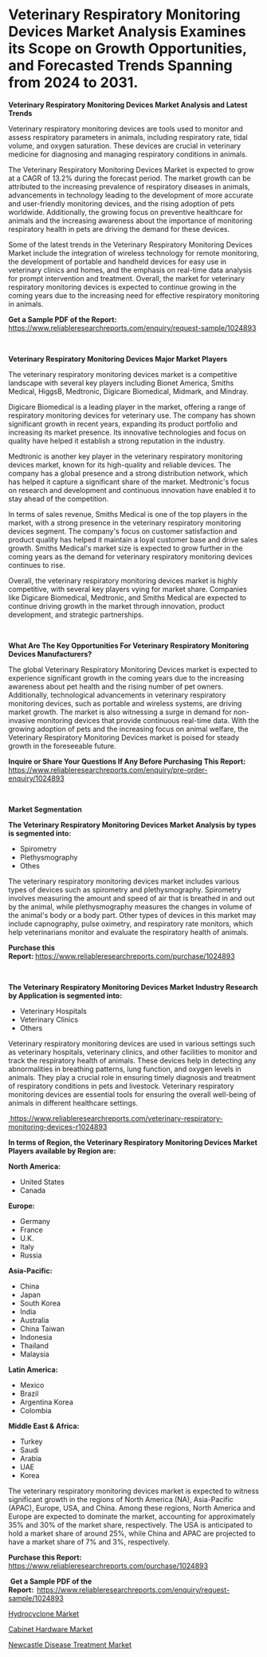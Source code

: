 <p><h1>Veterinary Respiratory Monitoring Devices Market Analysis Examines its Scope on Growth Opportunities, and Forecasted Trends Spanning from 2024 to 2031.</h1></p><p><strong>Veterinary Respiratory Monitoring Devices Market Analysis and Latest Trends</strong></p>
<p><p>Veterinary respiratory monitoring devices are tools used to monitor and assess respiratory parameters in animals, including respiratory rate, tidal volume, and oxygen saturation. These devices are crucial in veterinary medicine for diagnosing and managing respiratory conditions in animals.</p><p>The Veterinary Respiratory Monitoring Devices Market is expected to grow at a CAGR of 13.2% during the forecast period. The market growth can be attributed to the increasing prevalence of respiratory diseases in animals, advancements in technology leading to the development of more accurate and user-friendly monitoring devices, and the rising adoption of pets worldwide. Additionally, the growing focus on preventive healthcare for animals and the increasing awareness about the importance of monitoring respiratory health in pets are driving the demand for these devices.</p><p>Some of the latest trends in the Veterinary Respiratory Monitoring Devices Market include the integration of wireless technology for remote monitoring, the development of portable and handheld devices for easy use in veterinary clinics and homes, and the emphasis on real-time data analysis for prompt intervention and treatment. Overall, the market for veterinary respiratory monitoring devices is expected to continue growing in the coming years due to the increasing need for effective respiratory monitoring in animals.</p></p>
<p><strong>Get a Sample PDF of the Report:&nbsp;</strong> <a href="https://www.reliableresearchreports.com/enquiry/request-sample/1024893">https://www.reliableresearchreports.com/enquiry/request-sample/1024893</a></p>
<p>&nbsp;</p>
<p><strong>Veterinary Respiratory Monitoring Devices Major Market Players</strong></p>
<p><p>The veterinary respiratory monitoring devices market is a competitive landscape with several key players including Bionet America, Smiths Medical, HiggsB, Medtronic, Digicare Biomedical, Midmark, and Mindray.</p><p>Digicare Biomedical is a leading player in the market, offering a range of respiratory monitoring devices for veterinary use. The company has shown significant growth in recent years, expanding its product portfolio and increasing its market presence. Its innovative technologies and focus on quality have helped it establish a strong reputation in the industry.</p><p>Medtronic is another key player in the veterinary respiratory monitoring devices market, known for its high-quality and reliable devices. The company has a global presence and a strong distribution network, which has helped it capture a significant share of the market. Medtronic's focus on research and development and continuous innovation have enabled it to stay ahead of the competition.</p><p>In terms of sales revenue, Smiths Medical is one of the top players in the market, with a strong presence in the veterinary respiratory monitoring devices segment. The company's focus on customer satisfaction and product quality has helped it maintain a loyal customer base and drive sales growth. Smiths Medical's market size is expected to grow further in the coming years as the demand for veterinary respiratory monitoring devices continues to rise.</p><p>Overall, the veterinary respiratory monitoring devices market is highly competitive, with several key players vying for market share. Companies like Digicare Biomedical, Medtronic, and Smiths Medical are expected to continue driving growth in the market through innovation, product development, and strategic partnerships.</p></p>
<p>&nbsp;</p>
<p><strong>What Are The Key Opportunities For Veterinary Respiratory Monitoring Devices Manufacturers?</strong></p>
<p><p>The global Veterinary Respiratory Monitoring Devices market is expected to experience significant growth in the coming years due to the increasing awareness about pet health and the rising number of pet owners. Additionally, technological advancements in veterinary respiratory monitoring devices, such as portable and wireless systems, are driving market growth. The market is also witnessing a surge in demand for non-invasive monitoring devices that provide continuous real-time data. With the growing adoption of pets and the increasing focus on animal welfare, the Veterinary Respiratory Monitoring Devices market is poised for steady growth in the foreseeable future.</p></p>
<p><strong>Inquire or Share Your Questions If Any Before Purchasing This Report:</strong> <a href="https://www.reliableresearchreports.com/enquiry/pre-order-enquiry/1024893">https://www.reliableresearchreports.com/enquiry/pre-order-enquiry/1024893</a></p>
<p>&nbsp;</p>
<p><strong>Market Segmentation</strong></p>
<p><strong>The Veterinary Respiratory Monitoring Devices Market Analysis by types is segmented into:</strong></p>
<p><ul><li>Spirometry</li><li>Plethysmography</li><li>Othes</li></ul></p>
<p><p>The veterinary respiratory monitoring devices market includes various types of devices such as spirometry and plethysmography. Spirometry involves measuring the amount and speed of air that is breathed in and out by the animal, while plethysmography measures the changes in volume of the animal's body or a body part. Other types of devices in this market may include capnography, pulse oximetry, and respiratory rate monitors, which help veterinarians monitor and evaluate the respiratory health of animals.</p></p>
<p><strong>Purchase this Report:&nbsp;</strong><a href="https://www.reliableresearchreports.com/purchase/1024893">https://www.reliableresearchreports.com/purchase/1024893</a></p>
<p>&nbsp;</p>
<p><strong>The Veterinary Respiratory Monitoring Devices Market Industry Research by Application is segmented into:</strong></p>
<p><ul><li>Veterinary Hospitals</li><li>Veterinary Clinics</li><li>Others</li></ul></p>
<p><p>Veterinary respiratory monitoring devices are used in various settings such as veterinary hospitals, veterinary clinics, and other facilities to monitor and track the respiratory health of animals. These devices help in detecting any abnormalities in breathing patterns, lung function, and oxygen levels in animals. They play a crucial role in ensuring timely diagnosis and treatment of respiratory conditions in pets and livestock. Veterinary respiratory monitoring devices are essential tools for ensuring the overall well-being of animals in different healthcare settings.</p></p>
<p><a href="https://www.reliableresearchreports.com/veterinary-respiratory-monitoring-devices-r1024893">&nbsp;https://www.reliableresearchreports.com/veterinary-respiratory-monitoring-devices-r1024893</a></p>
<p><strong>In terms of Region, the Veterinary Respiratory Monitoring Devices Market Players available by Region are:</strong></p>
<p>
    <p> <strong> North America: </strong>
        <ul>
            <li>United States</li>
            <li>Canada</li>
        </ul>
        </p> 
    <p> <strong> Europe: </strong>
        <ul>
            <li>Germany</li>
            <li>France</li>
            <li>U.K.</li>
            <li>Italy</li>
            <li>Russia</li>
        </ul>
        </p> 
    <p> <strong> Asia-Pacific: </strong>
        <ul>
            <li>China</li>
            <li>Japan</li>
            <li>South Korea</li>
            <li>India</li>
            <li>Australia</li>
            <li>China Taiwan</li>
            <li>Indonesia</li>
            <li>Thailand</li>
            <li>Malaysia</li>
        </ul>
        </p> 
    <p> <strong> Latin America: </strong>
        <ul>
            <li>Mexico</li>
            <li>Brazil</li>
            <li>Argentina Korea</li>
            <li>Colombia</li>
        </ul>
        </p> 
    <p> <strong> Middle East & Africa: </strong>
        <ul>
            <li>Turkey</li>
            <li>Saudi</li>
            <li>Arabia</li>
            <li>UAE</li>
            <li>Korea</li>
        </ul>
    </p>
    </p>
<p><p>The veterinary respiratory monitoring devices market is expected to witness significant growth in the regions of North America (NA), Asia-Pacific (APAC), Europe, USA, and China. Among these regions, North America and Europe are expected to dominate the market, accounting for approximately 35% and 30% of the market share, respectively. The USA is anticipated to hold a market share of around 25%, while China and APAC are projected to have a market share of 7% and 3%, respectively.</p></p>
<p><strong>Purchase this Report: </strong><a href="https://www.reliableresearchreports.com/purchase/1024893">https://www.reliableresearchreports.com/purchase/1024893</a></p>
<p>&nbsp;<strong>Get a Sample PDF of the Report:&nbsp;&nbsp;</strong><a href="https://www.reliableresearchreports.com/enquiry/request-sample/1024893">https://www.reliableresearchreports.com/enquiry/request-sample/1024893</a></p>
<p><strong></strong></p>
<p><p><a href="https://www.linkedin.com/pulse/hydrocyclone-market-size-trends-complete-industry-overview-plh1e">Hydrocyclone Market</a></p><p><a href="https://www.linkedin.com/pulse/cabinet-hardware-market-analysis-sze-forecasted-period-from-s1y1e">Cabinet Hardware Market</a></p><p><a href="https://www.linkedin.com/pulse/newcastle-disease-treatment-market-comprehensive-assessment-type-vf0se">Newcastle Disease Treatment Market</a></p></p>